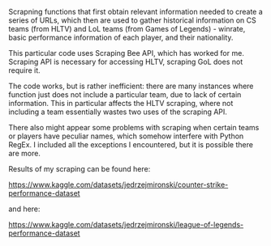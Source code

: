 Scrapning functions that first obtain relevant information needed to create a series of URLs, which then are used to gather historical information on CS teams (from HLTV) and LoL teams (from Games of Legends) - winrate, basic performance information of each player, and their nationality.

This particular code uses Scraping Bee API, which has worked for me. Scraping API is necessary for accessing HLTV, scraping GoL does not require it.

The code works, but is rather inefficient: there are many instances where function just does not include a particular team, due to lack of certain information. This in particular affects the HLTV scraping, where not including a team essentially wastes two uses of the scraping API. 

There also might appear some problems with scraping when certain teams or players have peculiar names, which somehow interfere with Python RegEx. I included all the exceptions I encountered, but it is possible there are more.

Results of my scraping can be found here:

https://www.kaggle.com/datasets/jedrzejmironski/counter-strike-performance-dataset

and here:

https://www.kaggle.com/datasets/jedrzejmironski/league-of-legends-performance-dataset
